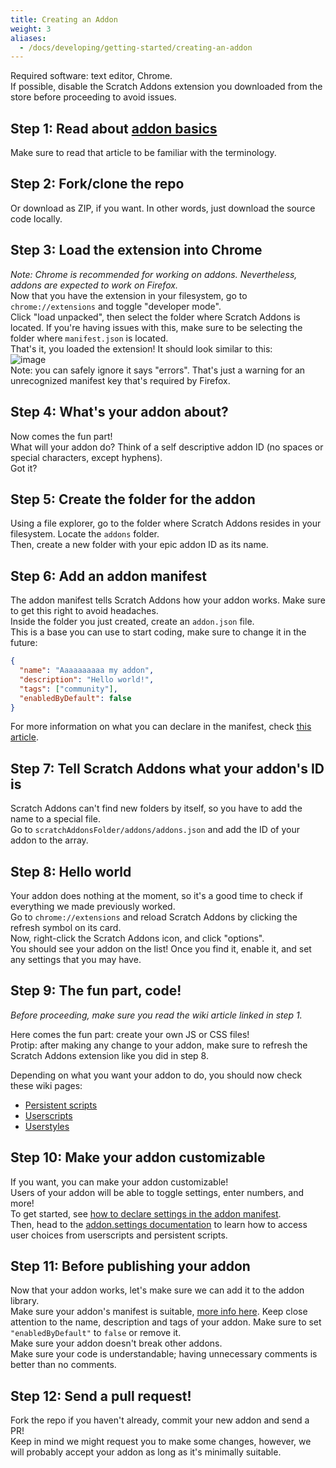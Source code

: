 ```yaml
---
title: Creating an Addon
weight: 3
aliases:
  - /docs/developing/getting-started/creating-an-addon
---
```

Required software: text editor, Chrome.  
If possible, disable the Scratch Addons extension you downloaded from the store before proceeding to avoid issues.

## Step 1: Read about [addon basics](addon-basics)
Make sure to read that article to be familiar with the terminology.

## Step 2: Fork/clone the repo
Or download as ZIP, if you want. In other words, just download the source code locally.

## Step 3: Load the extension into Chrome
*Note: Chrome is recommended for working on addons. Nevertheless, addons are expected to work on Firefox.*  
Now that you have the extension in your filesystem, go to `chrome://extensions` and toggle "developer mode".  
Click "load unpacked", then select the folder where Scratch Addons is located. If you're having issues with this, make sure to be selecting the folder where `manifest.json` is located.  
That's it, you loaded the extension! It should look similar to this:  
![image](https://user-images.githubusercontent.com/17484114/91502527-accfd580-e89e-11ea-9e16-7daa2b808379.png)  
Note: you can safely ignore it says "errors". That's just a warning for an unrecognized manifest key that's required by Firefox.

## Step 4: What's your addon about?
Now comes the fun part!  
What will your addon do? Think of a self descriptive addon ID (no spaces or special characters, except hyphens).  
Got it?

## Step 5: Create the folder for the addon
Using a file explorer, go to the folder where Scratch Addons resides in your filesystem. Locate the `addons` folder.  
Then, create a new folder with your epic addon ID as its name.

## Step 6: Add an addon manifest
The addon manifest tells Scratch Addons how your addon works. Make sure to get this right to avoid headaches.  
Inside the folder you just created, create an `addon.json` file.  
This is a base you can use to start coding, make sure to change it in the future:
```json
{
  "name": "Aaaaaaaaaa my addon",
  "description": "Hello world!",
  "tags": ["community"],
  "enabledByDefault": false
}
```
For more information on what you can declare in the manifest, check [this article](/docs/developing/the-addon-manifest-(addon.json)).


## Step 7: Tell Scratch Addons what your addon's ID is
Scratch Addons can't find new folders by itself, so you have to add the name to a special file.  
Go to `scratchAddonsFolder/addons/addons.json` and add the ID of your addon to the array.

## Step 8: Hello world
Your addon does nothing at the moment, so it's a good time to check if everything we made previously worked.  
Go to `chrome://extensions` and reload Scratch Addons by clicking the refresh symbol on its card.  
Now, right-click the Scratch Addons icon, and click "options".  
You should see your addon on the list! Once you find it, enable it, and set any settings that you may have.

## Step 9: The fun part, code!
*Before proceeding, make sure you read the wiki article linked in step 1.*  
  
Here comes the fun part: create your own JS or CSS files!  
Protip: after making any change to your addon, make sure to refresh the Scratch Addons extension like you did in step 8.  
  
Depending on what you want your addon to do, you should now check these wiki pages:
- [Persistent scripts](/docs/develop/addon-types/persistent-scripts)
- [Userscripts](/docs/develop/addon-types/userscripts)
- [Userstyles](/docs/develop/addon-types/userstyles)

## Step 10: Make your addon customizable
If you want, you can make your addon customizable!  
Users of your addon will be able to toggle settings, enter numbers, and more!  
To get started, see [how to declare settings in the addon manifest](/docs/reference/addon-manifest/#settings-object).  
Then, head to the [addon.settings documentation](/docs/reference/addon-api/addon.settings) to learn how to access user choices from userscripts and persistent scripts.

## Step 11: Before publishing your addon
Now that your addon works, let's make sure we can add it to the addon library.  
Make sure your addon's manifest is suitable, [more info here](/docs/reference/addon-manifest). Keep close attention to the name, description and tags of your addon. Make sure to set `"enabledByDefault"` to `false` or remove it.  
Make sure your addon doesn't break other addons.  
Make sure your code is understandable; having unnecessary comments is better than no comments.

## Step 12: Send a pull request!
Fork the repo if you haven't already, commit your new addon and send a PR!  
Keep in mind we might request you to make some changes, however, we will probably accept your addon as long as it's minimally suitable.
